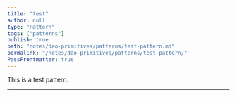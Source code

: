 ```yaml
---
title: "test"
author: null
type: "Pattern"
tags: ["patterns"]
publish: true
path: "notes/dao-primitives/patterns/test-pattern.md"
permalink: "/notes/dao-primitives/patterns/test-pattern/"
PassFrontmatter: true
---
```


This is a test pattern.

---
